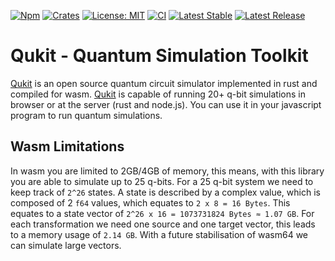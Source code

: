 [![Npm](https://badgen.net/npm/v/qukit)](https://www.npmjs.com/package/qukit)
[![Crates](https://badgen.net/crates/v/qukit)](https://crates.io/crates/qukit)
[![License: MIT](https://img.shields.io/badge/License-MIT-yellow.svg)](https://opensource.org/licenses/MIT)
[![CI](https://github.com/28Smiles/qukit/actions/workflows/ci.yml/badge.svg)](https://github.com/28Smiles/qukit/actions/workflows/build.yml)
[![Latest Stable](https://img.shields.io/github/v/release/28Smiles/qukit?label=latest%20stable)](https://github.com/28Smiles/qukit/releases/latest)
[![Latest Release](https://img.shields.io/github/v/release/28Smiles/qukit?include_prereleases&label=latest%20release)](https://github.com/28Smiles/qukit/releases)

# Qukit - Quantum Simulation Toolkit

[Qukit](https://github.com/28Smiles/qukit) is an open source quantum circuit simulator implemented in rust and compiled for wasm. [Qukit](https://github.com/28Smiles/qukit) is capable of running 20+ q-bit simulations in browser or at the server (rust and node.js). You can use it in your javascript program to run quantum simulations.

## Wasm Limitations

In wasm you are limited to 2GB/4GB of memory, this means, with this library you are able to simulate up to 25 q-bits.
For a 25 q-bit system we need to keep track of `2^26` states.
A state is described by a complex value, which is composed of 2 `f64` values, which equates to `2 x 8 = 16 Bytes`.
This equates to a state vector of `2^26 x 16 = 1073731824 Bytes ≈ 1.07 GB`.
For each transformation we need one source and one target vector, this leads to a memory usage of `2.14 GB`.
With a future stabilisation of wasm64 we can simulate large vectors.
